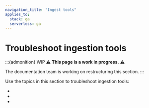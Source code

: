 ```yaml
---
navigation_title: "Ingest tools"
applies_to:
  stack: ga
  serverless: ga
---
```


# Troubleshoot ingestion tools

:::{admonition} WIP
⚠️ **This page is a work in progress.** ⚠️

The documentation team is working on restructuring this section.
:::

Use the topics in this section to troubleshoot ingestion tools:

* [](/troubleshoot/ingest/logstash.md)
* [](/troubleshoot/ingest/fleet/fleet-elastic-agent.md)
* [](/troubleshoot/ingest/beats-loggingplugin/elastic-logging-plugin-for-docker.md)
